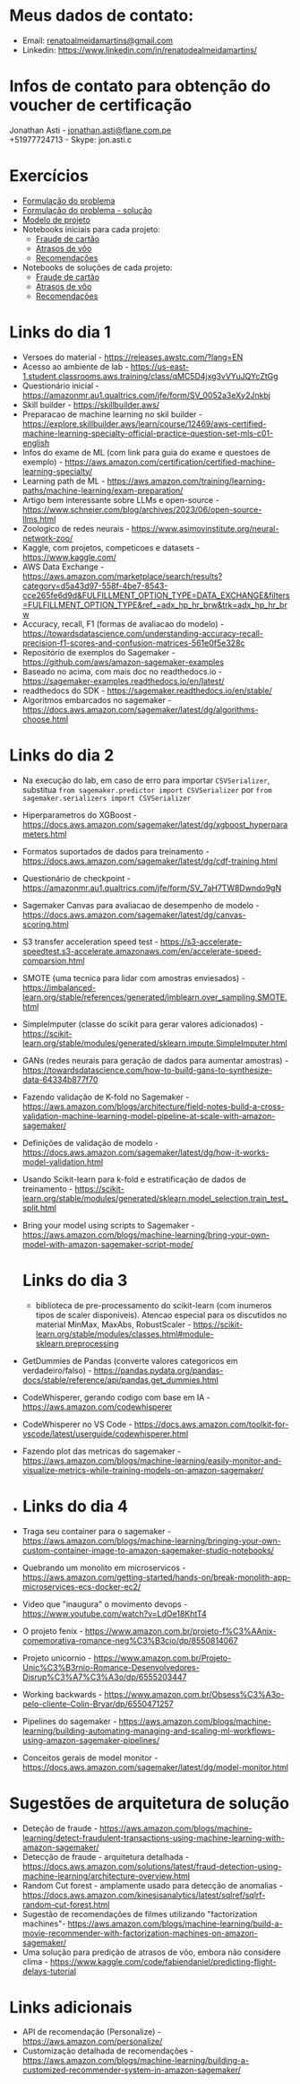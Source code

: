 # Meus dados de contato:
- Email: renatoalmeidamartins@gmail.com
- Linkedin: https://www.linkedin.com/in/renatodealmeidamartins/

# Infos de contato para obtenção do voucher de certificação
Jonathan Asti - jonathan.asti@flane.com.pe<br>
+51977724713 - Skype: jon.asti.c

# Exercícios
- [Formulação do problema](https://github.com/renatoalmeidamartins/MLPipe-Tim-Junho-2023/blob/main/Problem%2BFormulation%2BExercise.docx)
- [Formulação do problema - solução](https://github.com/renatoalmeidamartins/MLPipe-Tim-Junho-2023/blob/main/Problem%2BFormulation%2BExercise%2BSolutions.docx)
- [Modelo de projeto](https://github.com/renatoalmeidamartins/MLPipe-Tim-Junho-2023/blob/main/Student%20Project%20Template.docx)
- Notebooks iniciais para cada projeto:
  - [Fraude de cartão](https://github.com/renatoalmeidamartins/MLPipe-Tim-Junho-2023/blob/main/Credit_Card_Fraud_Detection-Student.ipynb)
  - [Atrasos de vôo](https://github.com/renatoalmeidamartins/MLPipe-Tim-Junho-2023/blob/main/Flight_Delay-Student.ipynb)
  - [Recomendações](https://github.com/renatoalmeidamartins/MLPipe-Tim-Junho-2023/blob/main/Amazon_Reviews-Student.ipynb)
- Notebooks de soluções de cada projeto:
  - [Fraude de cartão](https://github.com/renatoalmeidamartins/MLPipe-Tim-Junho-2023/blob/main/Credit_Card_Fraud_Detection-Solution.ipynb)
  - [Atrasos de vôo](https://github.com/renatoalmeidamartins/MLPipe-Tim-Junho-2023/blob/main/Flight_Delay-Solution.ipynb)
  - [Recomendações](https://github.com/renatoalmeidamartins/MLPipe-Tim-Junho-2023/blob/main/Amazon_Reviews-Solution.ipynb)
 

# Links do dia 1

- Versoes do material - https://releases.awstc.com/?lang=EN
- Acesso ao ambiente de lab  - https://us-east-1.student.classrooms.aws.training/class/qMC5D4jxg3vVYuJQYcZtGg
- Questionário inicial - https://amazonmr.au1.qualtrics.com/jfe/form/SV_0052a3eXy2Jnkbj
- Skill builder - https://skillbuilder.aws/
- Preparacao de machine learning no skil builder - https://explore.skillbuilder.aws/learn/course/12469/aws-certified-machine-learning-specialty-official-practice-question-set-mls-c01-english
- Infos do exame de ML (com link para guia do exame e questoes de exemplo) - https://aws.amazon.com/certification/certified-machine-learning-specialty/ 
- Learning path de ML - https://aws.amazon.com/training/learning-paths/machine-learning/exam-preparation/
- Artigo bem interessante sobre LLMs e open-source - https://www.schneier.com/blog/archives/2023/06/open-source-llms.html
- Zoologico de redes neurais - https://www.asimovinstitute.org/neural-network-zoo/
- Kaggle, com projetos, competicoes e datasets - https://www.kaggle.com/
- AWS Data Exchange - https://aws.amazon.com/marketplace/search/results?category=d5a43d97-558f-4be7-8543-cce265fe6d9d&FULFILLMENT_OPTION_TYPE=DATA_EXCHANGE&filters=FULFILLMENT_OPTION_TYPE&ref_=adx_hp_hr_brw&trk=adx_hp_hr_brw
- Accuracy, recall, F1 (formas de avaliacao do modelo) - https://towardsdatascience.com/understanding-accuracy-recall-precision-f1-scores-and-confusion-matrices-561e0f5e328c
- Repositório de exemplos do Sagemaker - https://github.com/aws/amazon-sagemaker-examples
- Baseado no acima, com mais doc no readthedocs.io - https://sagemaker-examples.readthedocs.io/en/latest/
- readthedocs do SDK - https://sagemaker.readthedocs.io/en/stable/
- Algoritmos embarcados no sagemaker - https://docs.aws.amazon.com/sagemaker/latest/dg/algorithms-choose.html

# Links do dia 2
- Na execução do lab, em caso de erro para importar `CSVSerializer`, substitua `from sagemaker.predictor import CSVSerializer` por `from sagemaker.serializers import CSVSerializer`
- Hiperparametros do XGBoost - https://docs.aws.amazon.com/sagemaker/latest/dg/xgboost_hyperparameters.html
- Formatos suportados de dados para treinamento - https://docs.aws.amazon.com/sagemaker/latest/dg/cdf-training.html
- Questionário de checkpoint - https://amazonmr.au1.qualtrics.com/jfe/form/SV_7aH7TW8Dwndo9gN
- Sagemaker Canvas para avaliacao de desempenho de modelo - https://docs.aws.amazon.com/sagemaker/latest/dg/canvas-scoring.html
- S3 transfer acceleration speed test - https://s3-accelerate-speedtest.s3-accelerate.amazonaws.com/en/accelerate-speed-comparsion.html
- SMOTE (uma tecnica para lidar com amostras enviesados) - https://imbalanced-learn.org/stable/references/generated/imblearn.over_sampling.SMOTE.html
- SimpleImputer (classe do scikit para gerar valores adicionados) - https://scikit-learn.org/stable/modules/generated/sklearn.impute.SimpleImputer.html
- GANs (redes neurais para geração de dados para aumentar amostras) - https://towardsdatascience.com/how-to-build-gans-to-synthesize-data-64334b877f70
- Fazendo validação de K-fold no Sagemaker - https://aws.amazon.com/blogs/architecture/field-notes-build-a-cross-validation-machine-learning-model-pipeline-at-scale-with-amazon-sagemaker/
- Definições de validação de modelo - https://docs.aws.amazon.com/sagemaker/latest/dg/how-it-works-model-validation.html
- Usando Scikit-learn para k-fold e estratificação de dados de treinamento - https://scikit-learn.org/stable/modules/generated/sklearn.model_selection.train_test_split.html 
- Bring your model using scripts to Sagemaker - https://aws.amazon.com/blogs/machine-learning/bring-your-own-model-with-amazon-sagemaker-script-mode/

  # Links do dia 3
  - biblioteca de pre-processamento do scikit-learn (com inumeros tipos de scaler disponiveis). Atencao especial para os discutidos no material MinMax, MaxAbs, RobustScaler - https://scikit-learn.org/stable/modules/classes.html#module-sklearn.preprocessing
 - GetDummies de Pandas (converte valores categoricos em verdadeiro/falso) - https://pandas.pydata.org/pandas-docs/stable/reference/api/pandas.get_dummies.html
 - CodeWhisperer, gerando codigo com base em IA - https://aws.amazon.com/codewhisperer
 - CodeWhisperer no VS Code - https://docs.aws.amazon.com/toolkit-for-vscode/latest/userguide/codewhisperer.html
 - Fazendo plot das metricas do sagemaker - https://aws.amazon.com/blogs/machine-learning/easily-monitor-and-visualize-metrics-while-training-models-on-amazon-sagemaker/

 - # Links do dia 4
 - Traga seu container para o sagemaker - https://aws.amazon.com/blogs/machine-learning/bringing-your-own-custom-container-image-to-amazon-sagemaker-studio-notebooks/
 - Quebrando um monolito em microservicos - https://aws.amazon.com/getting-started/hands-on/break-monolith-app-microservices-ecs-docker-ec2/
 - Video que "inaugura" o movimento devops - https://www.youtube.com/watch?v=LdOe18KhtT4
 - O projeto fenix - https://www.amazon.com.br/projeto-f%C3%AAnix-comemorativa-romance-neg%C3%B3cio/dp/8550814067
 - Projeto unicornio - https://www.amazon.com.br/Projeto-Unic%C3%B3rnio-Romance-Desenvolvedores-Disrup%C3%A7%C3%A3o/dp/6555203447
 - Working backwards - https://www.amazon.com.br/Obsess%C3%A3o-pelo-cliente-Colin-Bryar/dp/6550471257
 - Pipelines do sagemaker - https://aws.amazon.com/blogs/machine-learning/building-automating-managing-and-scaling-ml-workflows-using-amazon-sagemaker-pipelines/
 - Conceitos gerais de model monitor - https://docs.aws.amazon.com/sagemaker/latest/dg/model-monitor.html

# Sugestões de arquitetura de solução
- Deteção de fraude - https://aws.amazon.com/blogs/machine-learning/detect-fraudulent-transactions-using-machine-learning-with-amazon-sagemaker/
- Detecção de fraude - arquitetura detalhada - https://docs.aws.amazon.com/solutions/latest/fraud-detection-using-machine-learning/architecture-overview.html
- Random Cut forest - amplamente usado para detecção de anomalias - https://docs.aws.amazon.com/kinesisanalytics/latest/sqlref/sqlrf-random-cut-forest.html
- Sugestão de recomendações de filmes utilizando "factorization machines"- https://aws.amazon.com/blogs/machine-learning/build-a-movie-recommender-with-factorization-machines-on-amazon-sagemaker/
- Uma solução para predição de atrasos de vôo, embora não considere clima - https://www.kaggle.com/code/fabiendaniel/predicting-flight-delays-tutorial

# Links adicionais
- API de recomendação (Personalize) - https://aws.amazon.com/personalize/
- Customização detalhada de recomendações - https://aws.amazon.com/blogs/machine-learning/building-a-customized-recommender-system-in-amazon-sagemaker/
